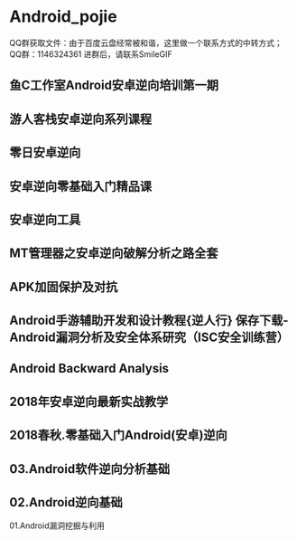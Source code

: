 # Android_pojie

QQ群获取文件：由于百度云盘经常被和谐，这里做一个联系方式的中转方式；
QQ群：1146324361
进群后，请联系SmileGIF

鱼C工作室Android安卓逆向培训第一期
-
游人客栈安卓逆向系列课程
-
零日安卓逆向
-
安卓逆向零基础入门精品课
-
安卓逆向工具
-
MT管理器之安卓逆向破解分析之路全套
-
APK加固保护及对抗
-
Android手游辅助开发和设计教程{逆人行}
保存下载-
Android漏洞分析及安全体系研究（ISC安全训练营）
-
Android Backward Analysis
-
2018年安卓逆向最新实战教学
-
2018春秋.零基础入门Android(安卓)逆向
-
03.Android软件逆向分析基础
-
02.Android逆向基础
-
01.Android漏洞挖掘与利用

